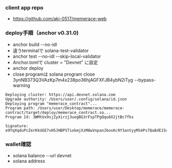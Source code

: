 ### client app repo
- https://github.com/aki-0517/memerace-web

### deploy手順（anchor v0.31.0)
- anchor build --no-idl
- 違うterminalで solana-test-validator
- anchor test --no-idl  --skip-local-validator
- Anchor.tomlで cluster = "Devnet" に設定
- anchor deploy
- close programは solana program close 3ynNB373Q3VAzKp7m4x238po36hjAGFXFJB4ybN2iTyg --bypass-warning

```shell
Deploying cluster: https://api.devnet.solana.com
Upgrade authority: /Users/user/.config/solana/id.json
Deploying program "memerace_contract"...
Program path: /Users/user/Desktop/memerace/memerace-contract/target/deploy/memerace_contract.so...
Program Id: 3WMtUx9sjZyXirzj3uegBG3rFspTPgQqu6X2jtBc7fks

Signature: e9YqXqduPcZerKkUGE7vH5JHBPSTiokmjXzM8wVnpanJbosKc9Y3antyyMS4Ps7Qa8dE15u9E5NKXEMLnukHaz5
```

### wallet確認
- solana balance --url devnet
- solana address
